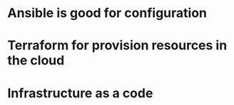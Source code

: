 # Ansible is good for configuration
# Terraform for provision resources in the cloud
# Infrastructure as a code 
